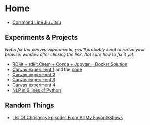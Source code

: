 # Home

- [Command Line Jiu Jitsu](cljj.md)

## Experiments & Projects

_Note: for the canvas experiments, you'll probably need to resize your browser window after clicking the link. Not sure how to fix it yet._

- [RDKit + rdkit.Chem + Conda + Jupyter = Docker Solution](https://github.com/simonkeng/rdkit-jupyter-docker)
- [Canvas experiment 1](ameebo.html) and the [code](show_canvas_code.md)
- [Canvas experiment 2](canvas_stuff/exp.html)
- [Canvas experiment 3](canvas_stuff/expthree.html)
- [Canvas experiment 4](canvas_stuff/exptwo.html)
- [NLP in 6 lines of Python](word2vec-in-6-lines.html)


## Random Things

- [List Of Christmas Episodes From All My FavoriteShows](ChristmasEpisodeMarathon.md)


